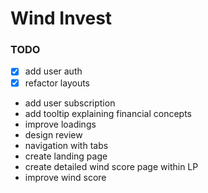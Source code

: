 # Wind Invest

### TODO

- [x] add user auth
- [x] refactor layouts
- add user subscription
- add tooltip explaining financial concepts
- improve loadings
- design review
- navigation with tabs
- create landing page
- create detailed wind score page within LP
- improve wind score